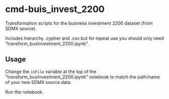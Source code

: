 # cmd-buis_invest_2200

Transformation scripts for the business investment 2200 dataset (from SDMX source).

Includes hierarchy .cypher and .csv but for repeat use you should only
need "transform_busInvestment_2200.ipynb".


## Usage

Change the `inFile` variable at the top of the "transform_busInvestment_2200.ipynb" notebook to match the path/name of your new SDMX source data. 

Run the notebook.
